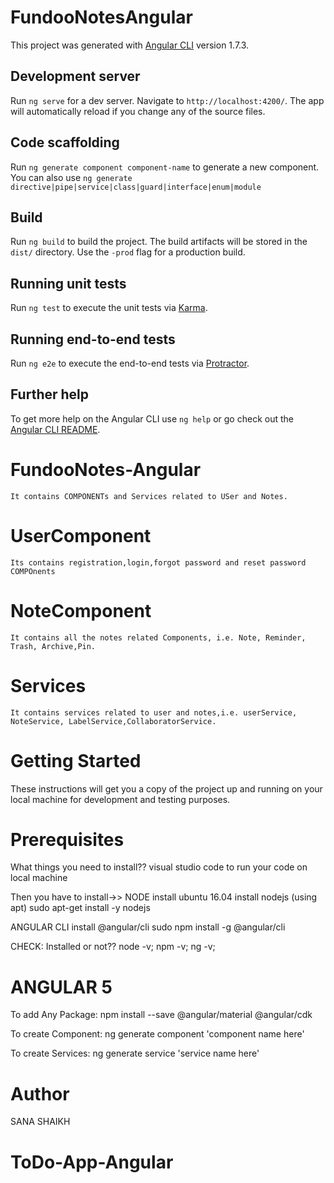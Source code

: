 # FundooNotesAngular

This project was generated with [Angular CLI](https://github.com/angular/angular-cli) version 1.7.3.

## Development server

Run `ng serve` for a dev server. Navigate to `http://localhost:4200/`. The app will automatically reload if you change any of the source files.

## Code scaffolding

Run `ng generate component component-name` to generate a new component. You can also use `ng generate directive|pipe|service|class|guard|interface|enum|module`

## Build

Run `ng build` to build the project. The build artifacts will be stored in the `dist/` directory. Use the `-prod` flag for a production build.

## Running unit tests

Run `ng test` to execute the unit tests via [Karma](https://karma-runner.github.io).

## Running end-to-end tests

Run `ng e2e` to execute the end-to-end tests via [Protractor](http://www.protractortest.org/).

## Further help

To get more help on the Angular CLI use `ng help` or go check out the [Angular CLI README](https://github.com/angular/angular-cli/blob/master/README.md).
# FundooNotes-Angular
	It contains COMPONENTs and Services related to USer and Notes.

# UserComponent 
	Its contains registration,login,forgot password and reset password COMPOnents

# NoteComponent
	It contains all the notes related Components, i.e. Note, Reminder, Trash, Archive,Pin.

# Services
	It contains services related to user and notes,i.e. userService, NoteService, LabelService,CollaboratorService. 

# Getting Started

These instructions will get you a copy of the project up and running on your local machine for development and testing purposes.

# Prerequisites

What things you need to install??
visual studio code to run your code on local machine

Then you have to install->>
NODE
install ubuntu 16.04 install nodejs (using apt)
sudo apt-get install -y nodejs

ANGULAR CLI
install @angular/cli
sudo npm install -g @angular/cli

CHECK: Installed or not??
	node -v;
	npm -v;
	ng -v;

# ANGULAR 5
To add Any Package:
npm install --save @angular/material @angular/cdk

To create Component:
ng generate component 'component name here'

To create Services:
ng generate service 'service name here'

# Author
SANA SHAIKH
# ToDo-App-Angular
